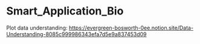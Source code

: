 # Smart_Application_Bio
Plot data understanding: https://evergreen-bosworth-0ee.notion.site/Data-Understanding-8085c999986343efa7d5e9a837453d09
